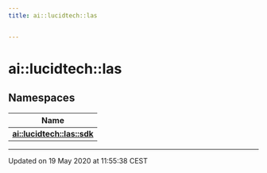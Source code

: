 ```yaml
---
title: ai::lucidtech::las


---
```


# ai::lucidtech::las









## Namespaces

| Name           |
| -------------- |
| **[ai::lucidtech::las::sdk](Namespaces/namespaceai_1_1lucidtech_1_1las_1_1sdk.md)**  |














-------------------------------

Updated on 19 May 2020 at 11:55:38 CEST